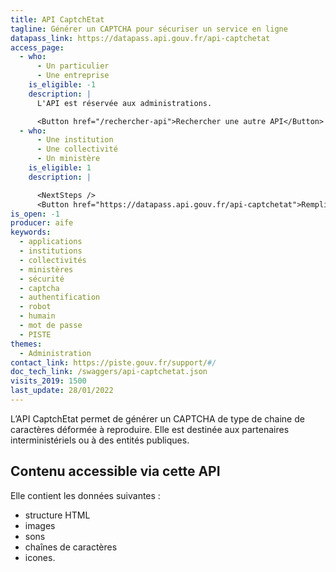 ```yaml
---
title: API CaptchEtat
tagline: Générer un CAPTCHA pour sécuriser un service en ligne
datapass_link: https://datapass.api.gouv.fr/api-captchetat
access_page: 
  - who:
      - Un particulier
      - Une entreprise
    is_eligible: -1
    description: |
      L'API est réservée aux administrations.

      <Button href="/rechercher-api">Rechercher une autre API</Button>
  - who:
      - Une institution
      - Une collectivité
      - Un ministère
    is_eligible: 1
    description: |

      <NextSteps />
      <Button href="https://datapass.api.gouv.fr/api-captchetat">Remplir une demande</Button>
is_open: -1
producer: aife
keywords:
  - applications
  - institutions
  - collectivités
  - ministères
  - sécurité
  - captcha
  - authentification
  - robot
  - humain
  - mot de passe
  - PISTE
themes:
  - Administration
contact_link: https://piste.gouv.fr/support/#/
doc_tech_link: /swaggers/api-captchetat.json
visits_2019: 1500
last_update: 28/01/2022
---
```


L’API CaptchEtat permet de générer un CAPTCHA de type de chaine de caractères déformée à reproduire. Elle est destinée aux partenaires interministériels ou à des entités publiques.

## Contenu accessible via cette API

Elle contient les données suivantes :

- structure HTML
- images
- sons
- chaînes de caractères
- icones.
